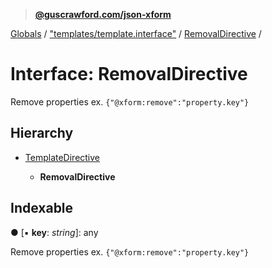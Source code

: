 > **[@guscrawford.com/json-xform](../README.md)**

[Globals](../globals.md) / ["templates/template.interface"](../modules/_templates_template_interface_.md) / [RemovalDirective](_templates_template_interface_.removaldirective.md) /

# Interface: RemovalDirective

Remove properties ex. `{"@xform:remove":"property.key"}`

## Hierarchy

* [TemplateDirective](_templates_template_interface_.templatedirective.md)

  * **RemovalDirective**

## Indexable

● \[▪ **key**: *string*\]: any

Remove properties ex. `{"@xform:remove":"property.key"}`